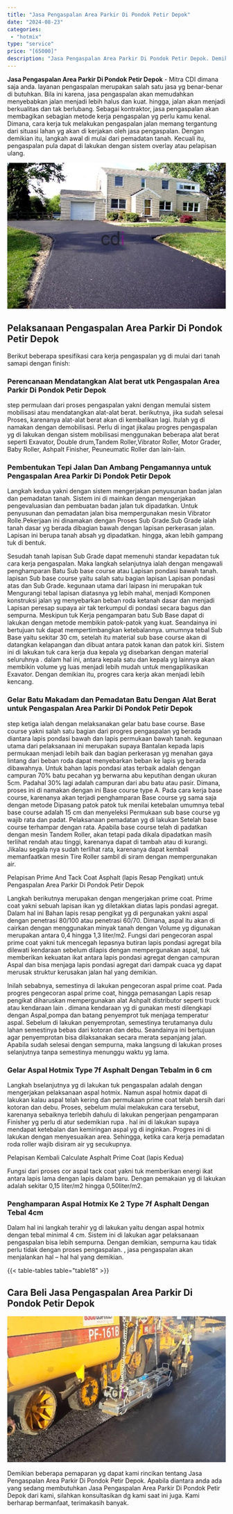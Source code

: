 ```yaml
---
title: "Jasa Pengaspalan Area Parkir Di Pondok Petir Depok"
date: "2024-08-23"
categories:
 - "hotmix"
type: "service"
price: "[65000]"
description: "Jasa Pengaspalan Area Parkir Di Pondok Petir Depok. Demikian beberapa pemaparan yg dapat kami rincikan tentang Jasa Pengaspalan Area Parkir Di Pondok Petir D..."
---
```


**Jasa Pengaspalan Area Parkir Di Pondok Petir Depok** - Mitra CDI dimana saja anda. layanan pengaspalan merupakan salah satu jasa yg benar-benar di butuhkan. Bila ini karena, jasa pengaspalan akan memudahkan menyebabkan jalan menjadi lebih halus dan kuat. hingga, jalan akan menjadi berkualitas dan tak berlubang. Sebagai kontraktor, jasa pengaspalan akan membagikan sebagian metode kerja pengaspalan yg perlu kamu kenal. Dimana, cara kerja tuk melakukan pengaspalan jalan memang tergantung dari situasi lahan yg akan di kerjakan oleh jasa pengaspalan. Dengan demikian itu, langkah awal di mulai dari pemadatan tanah. Kecuali itu, pengaspalan pula dapat di lakukan dengan sistem overlay atau pelapisan ulang.

![Jasa Pengaspalan Area Parkir Di Pondok Petir Depok](/images/hotmix/jasa-hotmix-aspal-14.jpg)

## Pelaksanaan Pengaspalan Area Parkir Di Pondok Petir Depok

Berikut beberapa spesifikasi cara kerja pengaspalan yg di mulai dari tanah samapi dengan finish:

### Perencanaan Mendatangkan Alat berat utk Pengaspalan Area Parkir Di Pondok Petir Depok

step permulaan dari proses pengaspalan yakni dengan memulai sistem mobilisasi atau mendatangkan alat-alat berat. berikutnya, jika sudah selesai Proses, karenanya alat-alat berat akan di kembalikan lagi. Itulah yg di namakan dengan demobilisasi. Perlu di ingat jikalau progres pengaspalan yg di lakukan dengan sistem mobilisasi menggunakan beberapa alat berat seperti Exavator, Double drum,Tandem Roller,Vibrator Roller, Motor Grader, Baby Roller, Ashpalt Finisher, Peuneumatic Roller dan lain-lain.

### Pembentukan Tepi Jalan Dan Ambang Pengamannya untuk Pengaspalan Area Parkir Di Pondok Petir Depok

Langkah kedua yakni dengan sistem mengerjakan penyusunan badan jalan dan pemadatan tanah. Sistem ini di mainkan dengan mengerjakan pengevaluasian dan pembuatan badan jalan tuk dipadatkan. Untuk penyusunan dan pemadatan jalan bisa mempergunakan mesin Vibrator Rolle.Pekerjaan ini dinamakan dengan Proses Sub Grade.Sub Grade ialah tanah dasar yg berada dibagian bawah dengan lapisan perkerasan jalan. Lapisan ini berupa tanah absah yg dipadatkan. hingga, akan lebih gampang tuk di bentuk.

Sesudah tanah lapisan Sub Grade dapat memenuhi standar kepadatan tuk cara kerja pengaspalan. Maka langkah selanjutnya ialah dengan mengawali penghamparan Batu Sub base course atau Lapisan pondasi bawah tanah. lapisan Sub base course yaitu salah satu bagian lapisan Lapisan pondasi atas dan Sub Grade. kegunaan utama dari laipasn ini merupakan tuk Mengurangi tebal lapisan diatasnya yg lebih mahal, menjadi Komponen konstruksi jalan yg menyebarkan beban roda ketanah dasar dan menjadi Lapisan peresap supaya air tak terkumpul di pondasi secara bagus dan sempurna. Meskipun tuk Kerja pengamparan batu Sub Base dapat di lakukan dengan metode membikin patok-patok yang kuat. Seandainya ini bertujuan tuk dapat mempertimbangkan ketebalannya. umumnya tebal Sub Base yaitu sekitar 30 cm, setelah itu material sub base course akan di datangkan kelapangan dan dibuat antara patok kanan dan patok kiri. Sistem ini di lakukan tuk cara kerja dua kepala yg disebarkan dengan material seluruhnya . dalam hal ini, antara kepala satu dan kepala yg lainnya akan membikin volume yg luas menjadi lebih mudah untuk mengaplikasikan Exavator. Dengan demikian itu, progres cara kerja akan menjadi lebih kencang.

### Gelar Batu Makadam dan Pemadatan Batu Dengan Alat Berat untuk Pengaspalan Area Parkir Di Pondok Petir Depok

step ketiga ialah dengan melaksanakan gelar batu base course. Base course yakni salah satu bagian dari progres pengaspalan yg berada diantara lapis pondasi bawah dan lapis permukaan bawah tanah. kegunaan utama dari pelaksanaan ini merupakan supaya Bantalan kepada lapis permukaan menjadi lebih baik dan bagian perkerasan yg menahan gaya lintang dari beban roda dapat menyebarkan beban ke lapis yg berada dibawahnya. Untuk bahan lapis pondasi atas terbaik adalah dengan campuran 70% batu pecahan yg berwarna abu keputihan dengan ukuran 5cm. Padahal 30% lagi adalah campuran dari abu batu atau pasir. Dimana, proses ini di namakan dengan ini Base course type A. Pada cara kerja base course, karenanya akan terjadi penghamparan Base course yg sama saja dengan metode Dipasang patok patok tuk menilai ketebalan umumnya tebal base course adalah 15 cm dan menyeleksi Permukaan sub base course yg wajib rata dan padat. Pelaksanaan pemadatan yg di lakukan Setelah base course terhampar dengan rata. Apabila base course telah di padatkan dengan mesin Tandem Roller, akan tetapi pada dikala dipadatkan masih terlihat rendah atau tinggi, karenanya dapat di tambah atau di kurangi. Jikalau segala nya sudah terlihat rata, karenanya dapat kembali memanfaatkan mesin Tire Roller sambil di siram dengan mempergunakan air.

Pelapisan Prime And Tack Coat Asphalt (lapis Resap Pengikat) untuk Pengaspalan Area Parkir Di Pondok Petir Depok

Langkah berikutnya merupakan dengan mengerjakan prime coat. Prime coat yakni sebuah lapisan ikan yg diletakkan diatas lapis pondasi agregat. Dalam hal ini Bahan lapis resap pengikat yg di pergunakan yakni aspal dengan penetrasi 80/100 atau penetrasi 60/70. Dimana, aspal itu akan di cairkan dengan menggunakan minyak tanah dengan Volume yg digunakan merupakan antara 0,4 hingga 1,3 liter/m2. Fungsi dari pengecoran aspal prime coat yakni tuk mencegah lepasnya butiran lapis pondasi agregat bila dilewati kendaraan sebelum dilapis dengan mempergunakan aspal, tuk memberikan kekuatan ikat antara lapis pondasi agregat dengan campuran Aspal dan bisa menjaga lapis pondasi agregat dari dampak cuaca yg dapat merusak struktur kerusakan jalan hal yang demikian.

Inilah sebabnya, semestinya di lakukan pengecoran aspal prime coat. Pada progres pengecoran aspal prime coat, hingga pemasangan Lapis resap pengikat diharuskan mempergunakan alat Ashpalt distributor seperti truck atau kendaraan lain . dimana kendaraan yg di gunakan mesti dilengkapi dengan Aspal,pompa dan batang penyemprot tuk menjaga temperatur aspal. Sebelum di lakukan penyemprotan, semestinya terutamanya dulu lahan semestinya bebas dari kotoran dan debu. Seandainya ini bertujuan agar penyemprotan bisa dilaksanakan secara merata sepanjang jalan. Apabila sudah selesai dengan sempurna, maka langsung di lakukan proses selanjutnya tanpa semestinya menunggu waktu yg lama.

### Gelar Aspal Hotmix Type 7f Asphalt Dengan Tebalm in 6 cm

Langkah bselanjutnya yg di lakukan tuk pengaspalan adalah dengan mengerjakan pelaksanaan aspal hotmix. Namun aspal hotmix dapat di lakukan kalau aspal telah kering dan permukaan prime coat telah bersih dari kotoran dan debu. Proses, sebelum mulai melakukan cara tersebut, karenanya sebaiknya terlebih dahulu di lakukan pengerjaan pengamparan Finisher yg perlu di atur sedemikian rupa . hal ini di lakukan supaya mendapat ketebalan dan kemiringan aspal yg di inginkan. Progres ini di lakukan dengan menyesuaikan area. Sehingga, ketika cara kerja pemadatan roda roller wajib disiram air yg secukupnya.

Pelapisan Kembali Calculate Asphalt Prime Coat (lapis Kedua)

Fungsi dari proses cor aspal tack coat yakni tuk memberikan energi ikat antara lapis lama dengan lapis dalam baru. Dengan pemakaian yg di lakukan adalah sekitar 0,15 liter/m2 hingga 0,50liter/m2.

### Penghamparan Aspal Hotmix Ke 2 Type 7f Asphalt Dengan Tebal 4cm

Dalam hal ini langkah terahir yg di lakukan yaitu dengan aspal hotmix dengan tebal minimal 4 cm. Sistem ini di lakukan agar pelaksanaan pengaspalan bisa lebih sempurna. Dengan demikian, sempurna kau tidak perlu tidak dengan proses pengaspalan. , jasa pengaspalan akan menjalankan hal – hal hal yang demikian.

{{< table-tables table="table18" >}}

## Cara Beli Jasa Pengaspalan Area Parkir Di Pondok Petir Depok

![Jasa Pengaspalan Area Parkir Di Pondok Petir Depok](/images/hotmix/jasa-hotmix-aspal-27.jpg)

Demikian beberapa pemaparan yg dapat kami rincikan tentang Jasa Pengaspalan Area Parkir Di Pondok Petir Depok. Apabila diantara anda ada yang sedang membutuhkan Jasa Pengaspalan Area Parkir Di Pondok Petir Depok dari kami, silahkan konsultasikan dg kami saat ini juga. Kami berharap bermanfaat, terimakasih banyak.
